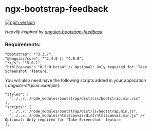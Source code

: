 # ngx-bootstrap-feedback
[![npm version](https://img.shields.io/npm/v/ngx-bootstrap-feedback.svg)](https://www.npmjs.com/package/ngx-bootstrap-feedback)

*Heavily inspired by [angular-bootstrap-feedback](https://github.com/RobertYoung/angular-bootstrap-feedback).*

### Requirements:
```
"bootstrap": "^3.3.7",`
"@angular/core": "^2.4.0 || ^4.0.0",
"rxjs": "^5.0.1",
"html2canvas": "0.5.0-beta4" // Optional: Only required for 'Take Screenshot' feature.
```
You will also need have the following scripts added in your application (*.angular-cli.json example*):
```
"styles": [
  "../../../node_modules/bootstrap/dist/css/bootstrap.min.css"
],
"scripts": [
  "../../../node_modules/bootstrap/dist/js/bootstrap.min.js",
  "../../../node_modules/html2canvas/dist/html2canvas.min.js" // Optional: Only required for 'Take Screenshot' feature 
],
```

